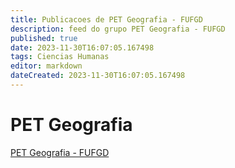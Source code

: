```yaml
---
title: Publicacoes de PET Geografia - FUFGD
description: feed do grupo PET Geografia - FUFGD
published: true
date: 2023-11-30T16:07:05.167498
tags: Ciencias Humanas
editor: markdown
dateCreated: 2023-11-30T16:07:05.167498
---
```


# PET Geografia
[PET Geografia - FUFGD](/grupo/70PETGeografiaFUFGD.md)